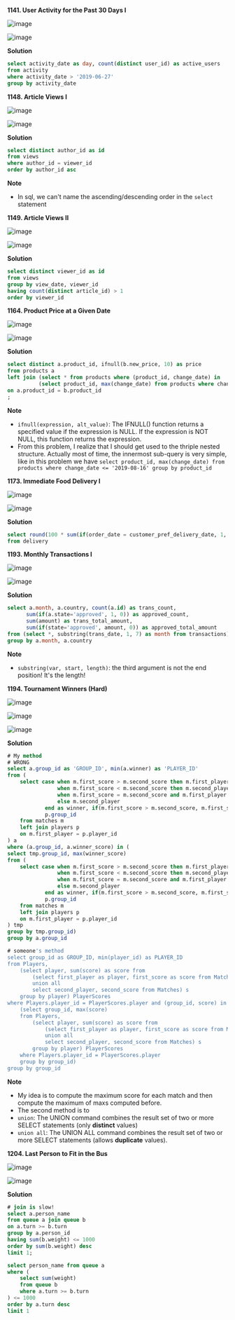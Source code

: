 **1141. User Activity for the Past 30 Days I**

![image](https://user-images.githubusercontent.com/51500878/135635353-b8f2af20-fb85-4728-b7a9-0a8c18edb665.png)

![image](https://user-images.githubusercontent.com/51500878/135635382-e9dc0603-b905-4808-a6c0-7ddd9446f53e.png)

**Solution**

```sql
select activity_date as day, count(distinct user_id) as active_users
from activity
where activity_date > '2019-06-27'
group by activity_date
```

**1148. Article Views I**

![image](https://user-images.githubusercontent.com/51500878/135637345-830cf0b1-521f-4943-8df0-cb6cf5d1add1.png)

![image](https://user-images.githubusercontent.com/51500878/135637366-92862275-ac2f-4ac0-9807-ddebdeb9e625.png)

**Solution**

```sql
select distinct author_id as id
from views
where author_id = viewer_id
order by author_id asc
```

**Note**

- In sql, we can't name the ascending/descending order in the `select` statement


**1149. Article Views II**

![image](https://user-images.githubusercontent.com/51500878/135638293-39c5ebbc-51f3-44f8-859a-b5ce5ed11d4b.png)

![image](https://user-images.githubusercontent.com/51500878/135638309-de6d8292-1e13-46aa-b860-80f61a6eb379.png)

**Solution**

```sql
select distinct viewer_id as id
from views
group by view_date, viewer_id
having count(distinct article_id) > 1
order by viewer_id 
```

**1164. Product Price at a Given Date**

![image](https://user-images.githubusercontent.com/51500878/135657593-bc120d7b-3b7f-4695-9615-b7e0b4721904.png)

![image](https://user-images.githubusercontent.com/51500878/135657615-cef1d447-410b-4152-a57b-8c9911bb8c5d.png)

**Solution**

```sql
select distinct a.product_id, ifnull(b.new_price, 10) as price
from products a
left join (select * from products where (product_id, change_date) in 
          (select product_id, max(change_date) from products where change_date <= '2019-08-16' group by product_id) ) b
on a.product_id = b.product_id 
;
```

**Note**

- `ifnull(expression, alt_value)`: The IFNULL() function returns a specified value if the expression is NULL. If the expression is NOT NULL, this function returns the expression.  
- From this problem, I realize that I should get used to the thriple nested structure. Actually most of time, the innermost sub-query is very simple, like in this problem we have `select product_id, max(change_date) from products where change_date <= '2019-08-16' group by product_id`

**1173. Immediate Food Delivery I**

![image](https://user-images.githubusercontent.com/51500878/135676858-bf550ac1-c6f1-4f0e-b518-2f01c8accc39.png)

![image](https://user-images.githubusercontent.com/51500878/135676871-cb1d4b1d-e8cf-4fd7-8d33-c5a08c22c01c.png)

**Solution**

```sql
select round(100 * sum(if(order_date = customer_pref_delivery_date, 1, 0))/count(order_date), 2) as immediate_percentage 
from delivery
```

**1193. Monthly Transactions I**

![image](https://user-images.githubusercontent.com/51500878/135678031-b1e564bd-a1f3-4bbb-ad1d-1e18651f3cb2.png)

![image](https://user-images.githubusercontent.com/51500878/135678053-3b7d5d80-2ea6-4cdb-9327-7f3c350aaf89.png)

**Solution**

```sql
select a.month, a.country, count(a.id) as trans_count, 
      sum(if(a.state='approved', 1, 0)) as approved_count, 
      sum(amount) as trans_total_amount, 
      sum(if(state='approved', amount, 0)) as approved_total_amount 
from (select *, substring(trans_date, 1, 7) as month from transactions) a
group by a.month, a.country
```

**Note**

- `substring(var, start, length)`: the third argument is not the end position! It's the length!

**1194. Tournament Winners (Hard)**

![image](https://user-images.githubusercontent.com/51500878/135680024-068f96dd-16c0-4722-9d90-fa10df217c4b.png)

![image](https://user-images.githubusercontent.com/51500878/135680063-a25ba3e0-eed4-457a-9fa0-536d7f808e62.png)

![image](https://user-images.githubusercontent.com/51500878/135680081-8f035ed6-9778-49c7-a077-e127566ac71d.png)

**Solution**

```sql
# My method
# WRONG
select a.group_id as 'GROUP_ID', min(a.winner) as 'PLAYER_ID'
from (
    select case when m.first_score > m.second_score then m.first_player
                when m.first_score < m.second_score then m.second_player
                when m.first_score = m.second_score and m.first_player < m.second_player then m.first_player
                else m.second_player
            end as winner, if(m.first_score > m.second_score, m.first_score, m.second_score) as winner_score,
            p.group_id
    from matches m
    left join players p 
    on m.first_player = p.player_id
) a
where (a.group_id, a.winner_score) in (
select tmp.group_id, max(winner_score)
from (
    select case when m.first_score > m.second_score then m.first_player
                when m.first_score < m.second_score then m.second_player
                when m.first_score = m.second_score and m.first_player < m.second_player then m.first_player
                else m.second_player
            end as winner, if(m.first_score > m.second_score, m.first_score, m.second_score) as winner_score,
            p.group_id
    from matches m
    left join players p 
    on m.first_player = p.player_id
) tmp
group by tmp.group_id)
group by a.group_id
```

```sql
# someone's method
select group_id as GROUP_ID, min(player_id) as PLAYER_ID
from Players,
    (select player, sum(score) as score from
        (select first_player as player, first_score as score from Matches
        union all
        select second_player, second_score from Matches) s
    group by player) PlayerScores
where Players.player_id = PlayerScores.player and (group_id, score) in
	(select group_id, max(score)
	from Players,
		(select player, sum(score) as score from
			(select first_player as player, first_score as score from Matches
			union all
			select second_player, second_score from Matches) s
		group by player) PlayerScores
	where Players.player_id = PlayerScores.player
	group by group_id)
group by group_id
```

**Note**

- My idea is to compute the maximum score for each match and then compute the maximum of maxs computed before.
- The second method is to 
- `union`: The UNION command combines the result set of two or more SELECT statements (only **distinct** values)
- `union all`: The UNION ALL command combines the result set of two or more SELECT statements (allows **duplicate** values).


**1204. Last Person to Fit in the Bus**

![image](https://user-images.githubusercontent.com/51500878/135687364-08837037-4b4d-4799-94a5-225db61fd839.png)

![image](https://user-images.githubusercontent.com/51500878/135687389-28f88b00-8e3f-48f3-8bba-74894cba3a13.png)

**Solution**

```sql
# join is slow!
select a.person_name
from queue a join queue b
on a.turn >= b.turn
group by a.person_id
having sum(b.weight) <= 1000
order by sum(b.weight) desc
limit 1;
```

```sql
select person_name from queue a
where (
    select sum(weight) 
    from queue b
    where a.turn >= b.turn
) <= 1000
order by a.turn desc
limit 1
```


